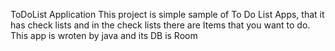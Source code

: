 ToDoList Application
This project is simple sample of To Do List Apps, that it has check lists and in the check lists there are Items that you want to do.
This app is wroten by java and its DB is Room

